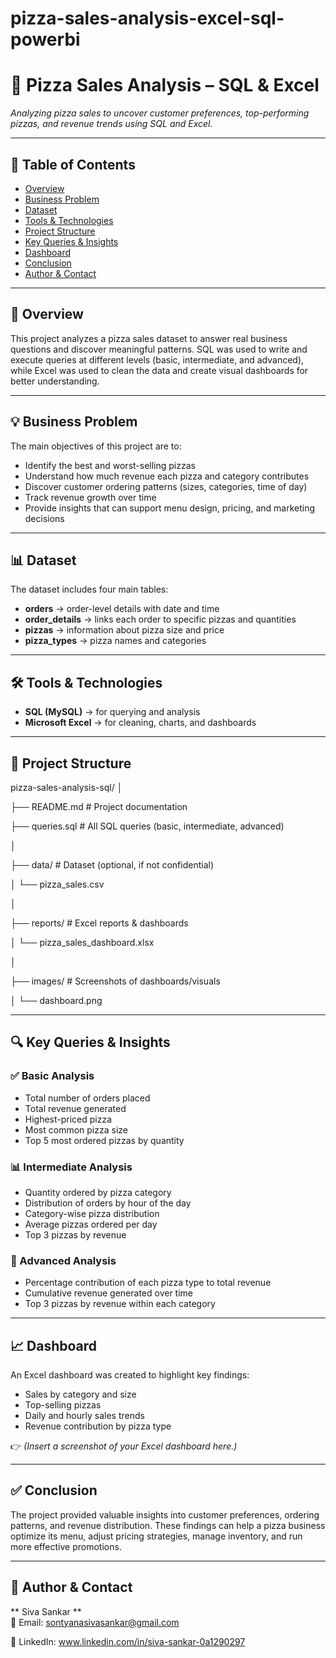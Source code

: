 # pizza-sales-analysis-excel-sql-powerbi


# 🍕 Pizza Sales Analysis – SQL & Excel  

_Analyzing pizza sales to uncover customer preferences, top-performing pizzas, and revenue trends using SQL and Excel._  

---

## 📌 Table of Contents  
- [Overview](#overview)  
- [Business Problem](#business-problem)  
- [Dataset](#dataset)  
- [Tools & Technologies](#tools--technologies)  
- [Project Structure](#project-structure)  
- [Key Queries & Insights](#key-queries--insights)  
- [Dashboard](#dashboard)  
- [Conclusion](#conclusion)  
- [Author & Contact](#author--contact)  

---

## 📖 Overview  
This project analyzes a pizza sales dataset to answer real business questions and discover meaningful patterns. SQL was used to write and execute queries at different levels (basic, intermediate, and advanced), while Excel was used to clean the data and create visual dashboards for better understanding.  

---

## 💡 Business Problem  
The main objectives of this project are to:  
- Identify the best and worst-selling pizzas  
- Understand how much revenue each pizza and category contributes  
- Discover customer ordering patterns (sizes, categories, time of day)  
- Track revenue growth over time  
- Provide insights that can support menu design, pricing, and marketing decisions  

---

## 📊 Dataset  
The dataset includes four main tables:  
- **orders** → order-level details with date and time  
- **order_details** → links each order to specific pizzas and quantities  
- **pizzas** → information about pizza size and price  
- **pizza_types** → pizza names and categories  

---

## 🛠 Tools & Technologies  
- **SQL (MySQL)** → for querying and analysis  
- **Microsoft Excel** → for cleaning, charts, and dashboards  

---

## 📂 Project Structure  

pizza-sales-analysis-sql/
│

├── README.md                 # Project documentation

├── queries.sql               # All SQL queries (basic, intermediate, advanced)

│

├── data/                     # Dataset (optional, if not confidential)

│   └── pizza_sales.csv

│

├── reports/                  # Excel reports & dashboards

│   └── pizza_sales_dashboard.xlsx

│

├── images/                   # Screenshots of dashboards/visuals

│   └── dashboard.png




---

## 🔍 Key Queries & Insights  

### ✅ Basic Analysis  
- Total number of orders placed  
- Total revenue generated  
- Highest-priced pizza  
- Most common pizza size  
- Top 5 most ordered pizzas by quantity  

### 📊 Intermediate Analysis  
- Quantity ordered by pizza category  
- Distribution of orders by hour of the day  
- Category-wise pizza distribution  
- Average pizzas ordered per day  
- Top 3 pizzas by revenue  

### 🚀 Advanced Analysis  
- Percentage contribution of each pizza type to total revenue  
- Cumulative revenue generated over time  
- Top 3 pizzas by revenue within each category  

---

## 📈 Dashboard  
An Excel dashboard was created to highlight key findings:  
- Sales by category and size  
- Top-selling pizzas  
- Daily and hourly sales trends  
- Revenue contribution by pizza type  

👉 *(Insert a screenshot of your Excel dashboard here.)*  

---

## ✅ Conclusion  
The project provided valuable insights into customer preferences, ordering patterns, and revenue distribution. These findings can help a pizza business optimize its menu, adjust pricing strategies, manage inventory, and run more effective promotions.  

---

## 👤 Author & Contact  
** Siva Sankar **  
📧 Email: sontyanasivasankar@gmail.com 

🔗 LinkedIn: www.linkedin.com/in/siva-sankar-0a1290297  
